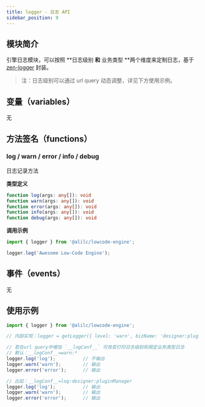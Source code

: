 ```yaml
---
title: logger - 日志 API
sidebar_position: 9
---
```

## 模块简介
引擎日志模块，可以按照 **日志级别 **和** 业务类型 **两个维度来定制日志，基于 [zen-logger](https://web.npm.alibaba-inc.com/package/zen-logger) 封装。
> 注：日志级别可以通过 url query 动态调整，详见下方使用示例。

## 变量（variables）
无
## 方法签名（functions）
### log / warn / error / info / debug
日志记录方法

**类型定义**
```typescript
function log(args: any[]): void
function warn(args: any[]): void
function error(args: any[]): void
function info(args: any[]): void
function debug(args: any[]): void
```
**调用示例**
```typescript
import { logger } from '@alilc/lowcode-engine';

logger.log('Awesome Low-Code Engine');
```
## 事件（events）
无

## 使用示例
```typescript
import { logger } from '@alilc/lowcode-engine';

// 内部实现：logger = getLogger({ level: 'warn', bizName: 'designer:pluginManager' })

// 若在url query中增加 `__logConf__` 可改变打印日志级别和限定业务类型日志
// 默认：__logConf__=warn:*
logger.log('log');          // 不输出
logger.warn('warn');        // 输出
logger.error('error');      // 输出

// 比如：__logConf__=log:designer:pluginManager
logger.log('log');          // 输出
logger.warn('warn');        // 输出
logger.error('error');      // 输出

```
